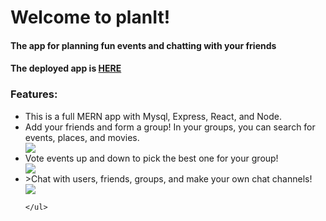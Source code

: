 <h1>Welcome to planIt!</h1>
<h4>The app for planning fun events and chatting with your friends</h4>
<h4>The deployed app is <a href="https://super-party-planner.herokuapp.com/">HERE</a>
<h3>Features:</h3>
<ul>
	  <li>This is a full MERN app with Mysql, Express, React, and Node.</li>
  <li>Add your friends and form a group! In your groups, you can search for events, places, and movies.</li>
<img src ="https://media.giphy.com/media/26wkuamBBxrz8uauA/giphy.gif"/>

  <li>Vote events up and down to pick the best one for your group!</li>

<img src ="https://media.giphy.com/media/l3diMNIeqgStW4vK0/giphy.gif"/>

  <li>>Chat with users, friends, groups, and make your own chat channels!</li>

<img src ="https://media.giphy.com/media/xUNd9zWDwrTbcOEd8Y/giphy.gif"/>

    </ul>

